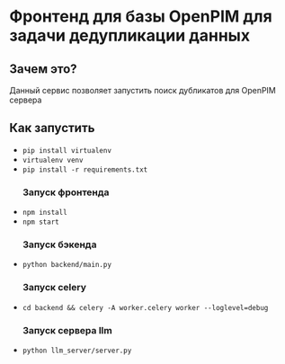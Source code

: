 <h1>Фронтенд для базы OpenPIM для задачи дедупликации данных</h1>
<h2>Зачем это?</h2>
<p>Данный сервис позволяет запустить поиск дубликатов для OpenPIM сервера</p>
<h2>Как запустить</h2>
<ul>
  <li><code>pip install virtualenv</code></li>
  <li><code>virtualenv venv</code></li>
  <li><code>pip install -r requirements.txt</code></li>
  <h3>Запуск фронтенда</h3>
  <li><code>npm install</code></li>
  <li><code>npm start</code></li>
  <h3>Запуск бэкенда</h3>
  <li><code>python backend/main.py</code></li>
  <h3>Запуск celery</h3>
  <li><code>cd backend && celery -A worker.celery worker --loglevel=debug</code></li>
  <h3>Запуск сервера llm</h3>
  <li><code>python llm_server/server.py</code></li>
</ul>
